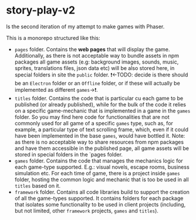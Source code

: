# story-play-v2
Is the second iteration of my attempt to make games with Phaser.

This is a monorepo structured like this:

* `pages` folder. Contains the **web pages** that will display the game.
Additionally, as there is not acceptable way to bundle assets in npm packages all game assets (e.g: background images, sounds, music, sprites, translations files, json data etc) will be also stored here, in special folders in site the `public` folder.
❗<-TODO: decide is there should be an `Electron` folder or an `Offline` folder, or if these will actually be implemented as different `games`->❗.
* `titles` folder. Contains the code that is particular cu each game to be published (or already published), while for the bulk of the code it relies on a specific game-mechanic that is implemented in a game in the `games` folder. So you may find here code for functionalities that are not commonly used for all game of a specific `games` type, such as, for example, a particular type of text scrolling frame, which, even if it could have been implemented in the base `games`, would have bottled it. Note: as there is no acceptable way to share resources from npm packages and have them accessible in the published page, all game assets will be stored in special folders in the `pages folder.
* `games` folder. Contains the code that manages the mechanics logic for each game-type supported. E.g.: visual novels, escape rooms, business simulation etc. For each time of game, there is a project inside `games` folder, hosting the common logic and mechanic that is too be used in all `titles` based on it.
* `framework` folder. Contains all code libraries build to support the creation of all the game-types supported. It contains folders for each package that isolates some functionality to be used in client projects (including, but not limited, other `framework` projects, `games` and `titles`).

